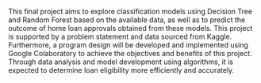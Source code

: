 This final project aims to explore classification models using Decision Tree and Random Forest based on the available data, as well as to predict the outcome of home loan approvals obtained from these models. This project is supported by a problem statement and data sourced from Kaggle. Furthermore, a program design will be developed and implemented using Google Colaboratory to achieve the objectives and benefits of this project. Through data analysis and model development using algorithms, it is expected to determine loan eligibility more efficiently and accurately.
